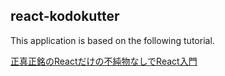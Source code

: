 ## react-kodokutter

This application is based on the following tutorial.

[正真正銘のReactだけの不純物なしでReact入門](https://sbfl.net/blog/2019/02/20/react-only-tutorial/)
